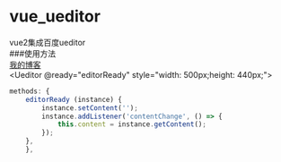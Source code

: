 # vue_ueditor
vue2集成百度ueditor<br>
###使用方法<br>
[我的博客](http://www.cnblogs.com/cshhs/p/6555398.html)  
<Ueditor @ready="editorReady" style="width: 500px;height: 440px;"></Ueditor>

```javascript    
methods: {
    editorReady (instance) {
        instance.setContent('');
        instance.addListener('contentChange', () => {
            this.content = instance.getContent();
        });
    },
    },
```
